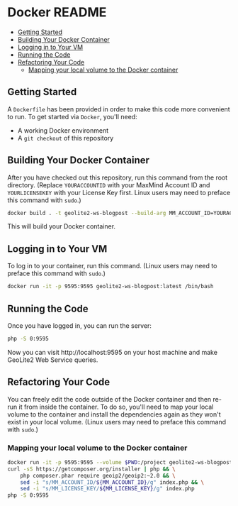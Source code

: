 # Docker README

* [Getting Started](#getting-started)
* [Building Your Docker Container](#building-your-docker-container)
* [Logging in to Your VM](#logging-in-to-your-vm)
* [Running the Code](#running-the-code)
* [Refactoring Your Code](#refactoring-your-code)
  * [Mapping your local volume to the Docker container](#mapping-your-local-volume-to-the-docker-container)

## Getting Started

A `Dockerfile` has been provided in order to make this code more convenient to
run. To get started via `Docker`, you'll need:

* A working Docker environment
* A `git checkout` of this repository

## Building Your Docker Container

After you have checked out this repository, run this command from the root
directory. (Replace `YOURACCOUNTID` with your MaxMind Account ID and
`YOURLICENSEKEY` with your License Key first. Linux users may need to preface
this command with `sudo`.)

```bash
docker build . -t geolite2-ws-blogpost --build-arg MM_ACCOUNT_ID=YOURACCOUNTID --build-arg MM_LICENSE_KEY=YOURLICENSE_KEY
```

This will build your Docker container.

## Logging in to Your VM

To log in to your container, run this command. (Linux users may need to preface
this command with `sudo`.)

```bash
docker run -it -p 9595:9595 geolite2-ws-blogpost:latest /bin/bash
```

## Running the Code

Once you have logged in, you can run the server:

```bash
php -S 0:9595
```

Now you can visit http://localhost:9595 on your host machine and make GeoLite2
Web Service queries.

## Refactoring Your Code

You can freely edit the code outside of the Docker container and then re-run it
from inside the container. To do so, you'll need to map your local volume to the
container and install the dependencies again as they won't exist in your local
volume. (Linux users may need to preface this command with `sudo`.)

### Mapping your local volume to the Docker container
```bash
docker run -it -p 9595:9595 --volume $PWD:/project geolite2-ws-blogpost:latest /bin/bash
curl -sS https://getcomposer.org/installer | php && \
    php composer.phar require geoip2/geoip2:~2.0 && \
    sed -i "s/MM_ACCOUNT_ID/${MM_ACCOUNT_ID}/g" index.php && \
    sed -i "s/MM_LICENSE_KEY/${MM_LICENSE_KEY}/g" index.php
php -S 0:9595
```
